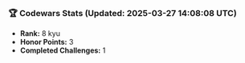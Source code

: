 ### 🏆 Codewars Stats (Updated: 2025-03-27 14:08:08 UTC)

- **Rank:** 8 kyu
- **Honor Points:** 3
- **Completed Challenges:** 1
